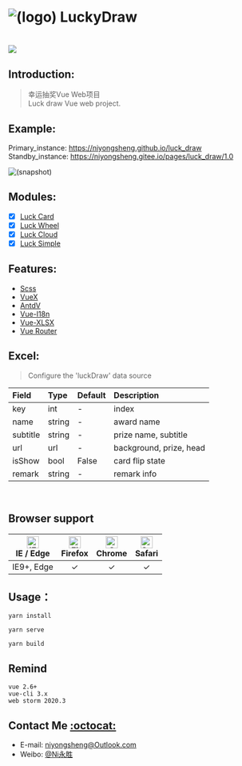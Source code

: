 ![(logo)](https://github.com/niyongsheng/LuckyDraw/blob/master/logo.png?raw=true&width=100&height=100)
LuckyDraw
===
[![](https://img.shields.io/badge/license-MIT-blue.svg)](https://github.com/niyongsheng/LuckyDraw/blob/master/LICENSE)
===

## Introduction:
> 幸运抽奖Vue Web项目<br/>
> Luck draw Vue web project.

## Example:
Primary_instance: https://niyongsheng.github.io/luck_draw
<br/>
Standby_instance: https://niyongsheng.gitee.io/pages/luck_draw/1.0

![(snapshot)](https://github.com/niyongsheng/LuckyDraw/blob/master/snapshot.png?raw=true)

## Modules:
- [x] [Luck Card](https://niyongsheng.github.io/luck_draw/#/luckCard)
- [x] [Luck Wheel](https://niyongsheng.github.io/luck_draw/#/luckWheel)
- [X] [Luck Cloud](https://niyongsheng.github.io/luck_draw/#/luckCloud)
- [x] [Luck Simple](https://niyongsheng.github.io/luck_draw/#/luckStar)

## Features:
- [Scss](https://sass-lang.com)
- [VueX](https://vuex.vuejs.org)
- [AntdV](https://www.antdv.com)
- [Vue-I18n](https://kazupon.github.io/vue-i18n)
- [Vue-XLSX](https://vue-xlsx.netlify.app)
- [Vue Router](https://router.vuejs.org)

## Excel:
> Configure the 'luckDraw' data source

| Field | Type | Default | Description | 
| :--- | :--- |:---|:---|
| key | int | - | index |
| name | string | - | award name |
| subtitle | string | - | prize name, subtitle |
| url | url | - | background, prize, head |
| isShow | bool | False | card flip state |
| remark | string | - | remark info |

<br/>

<!-- > 配置幸运抽奖数据源

| 字段 | 类型 | 默认值 | 说明 | 
| :--- | :--- |:---|:---|
| key | int | - | 序号 |
| name | string | - | 奖项名字 |
| subtitle | string | - | 奖品名字、子标题 |
| url | url | - | 背景图、奖品图、头像 |
| isShow | bool | False | 卡片翻转状态 |
| remark | string | - | 备注信息 | -->

## Browser support
| [<img src="https://raw.githubusercontent.com/alrra/browser-logos/master/src/edge/edge_48x48.png" alt="IE / Edge" width="24px" height="24px" />](http://godban.github.io/browsers-support-badges/)<br/>IE / Edge | [<img src="https://raw.githubusercontent.com/alrra/browser-logos/master/src/firefox/firefox_48x48.png" alt="Firefox" width="24px" height="24px" />](http://godban.github.io/browsers-support-badges/)<br/>Firefox | [<img src="https://raw.githubusercontent.com/alrra/browser-logos/master/src/chrome/chrome_48x48.png" alt="Chrome" width="24px" height="24px" />](http://godban.github.io/browsers-support-badges/)<br/>Chrome | [<img src="https://raw.githubusercontent.com/alrra/browser-logos/master/src/safari/safari_48x48.png" alt="Safari" width="24px" height="24px" />](http://godban.github.io/browsers-support-badges/)<br/>Safari |
|:---------:|:---------:|:---------:|:---------:|
| IE9+, Edge | &check;| &check; | &check; 

## Usage：
```node
yarn install

yarn serve

yarn build
```

## Remind
`vue 2.6+ `<br/>
 `vue-cli 3.x`<br/>
 `web storm 2020.3`

## Contact Me [:octocat:](https://niyongsheng.github.io)
* E-mail: niyongsheng@Outlook.com
* Weibo: [@Ni永胜](https://weibo.com/u/7317805089)
